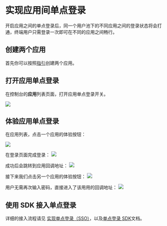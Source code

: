 # 实现应用间单点登录

<LastUpdated/>

开启应用之间的单点登录后，同一个用户池下的不同应用之间的登录状态将会打通，终端用户只需登录一次即可在不同的应用之间畅行。

## 创建两个应用

首先你可以按照[指引](./create-app.md)创建两个应用。

## 打开应用单点登录

在控制台的**应用**列表页面，打开应用单点登录开关。

![](https://cdn.authing.cn/docs/20201216143359.png)

## 体验应用单点登录

在应用列表，点击一个应用的体验按钮：

![](https://cdn.authing.cn/docs/20201216143536.png)

在登录页面完成登录：
![](https://cdn.authing.cn/docs/20201216143744.png)

成功后会跳转到应用回调地址：
![](https://cdn.authing.cn/docs/20201216143917.png)

接下来我们点击另一个应用的体验按钮：
![](https://cdn.authing.cn/docs/20201216144049.png)

用户无需再次输入密码，直接进入了该用用的回调地址：
![](https://cdn.authing.cn/docs/20201216144215.png)

## 使用 SDK 接入单点登录

详细的接入流程请见 [实现单点登录（SSO）](/guides/authentication/sso/)，以及[单点登录 SDK](/reference/sdk-for-sso.md)文档。